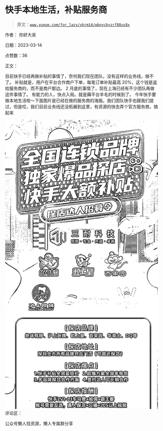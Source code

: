 # 快手本地生活，补贴服务商

> 原文：[`www.yuque.com/for_lazy/xkrm14/wbnycbyzrf88us8x`](https://www.yuque.com/for_lazy/xkrm14/wbnycbyzrf88us8x)



作者： 你好大吴



日期：2023-03-14



点赞数：36



正文：



目前快手已经再做补贴的事情了，奈何我们现在团队，没有这样的业务线，做不了。 补贴就是，用户在平台合作商户下单，每笔订单补贴最高 20%，这个钱是返给服务商的，而不是商户那边。 2 月底的事情了，现在上海已经有不少团队再做这件事情了。 有能力的人，快点入局。就是薅平台羊毛的时候到了。 今年快手要做本地生活啦～下面图片是已经在做的服务商的海报。我们团队快手也跟我们提过，但是哎，我们目前业务线还没拓展到这里，有资源的快去弄个官方服务商，搞起来



![](img/48d75d43fa64f3e937d5edd932db8368.png)  <ne-p id="u9156a84c" data-lake-id="u9156a84c">评论区：



公众号懒人找资源，懒人专属群分享

</ne-p>